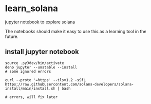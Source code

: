 # learn_solana
jupyter notebook to explore solana 

The notebooks should make it easy to use this as a learning tool in the future.

## install jupyter notebook
```
source .py3dev/bin/activate
deno jupyter --unstable --install
# some ignored errors

curl --proto '=https' --tlsv1.2 -sSfL https://raw.githubusercontent.com/solana-developers/solana-install/main/install.sh | bash

# errors, will fix later
```

